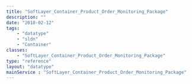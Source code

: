 ```yaml
---
title: "SoftLayer_Container_Product_Order_Monitoring_Package"
description: ""
date: "2018-02-12"
tags:
    - "datatype"
    - "sldn"
    - "Container"
classes:
    - "SoftLayer_Container_Product_Order_Monitoring_Package"
type: "reference"
layout: "datatype"
mainService : "SoftLayer_Container_Product_Order_Monitoring_Package"
---
```

